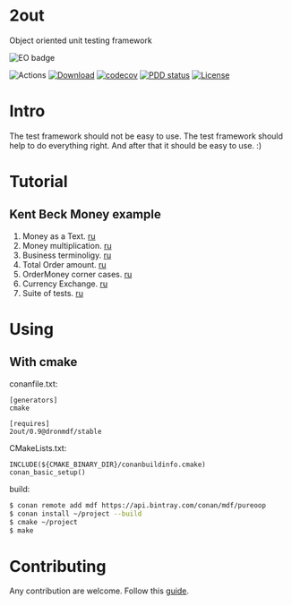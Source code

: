 # 2out

Object oriented unit testing framework

![EO badge](https://www.elegantobjects.org/badge.svg)

![Actions](https://github.com/DronMDF/2out/workflows/Build/badge.svg)
[![Download](https://api.bintray.com/packages/mdf/pureoop/2out%3Adronmdf/images/download.svg)](https://bintray.com/mdf/pureoop/2out%3Adronmdf/_latestVersion)
[![codecov](https://codecov.io/gh/DronMDF/2out/branch/master/graph/badge.svg)](https://codecov.io/gh/DronMDF/2out)
[![PDD status](http://www.0pdd.com/svg?name=DronMDF/2out)](http://www.0pdd.com/p?name=DronMDF/2out)
[![License](https://img.shields.io/badge/license-MIT-green.svg)](https://github.com/DronMDF/2out/blob/master/LICENSE)

# Intro

The test framework should not be easy to use.
The test framework should help to do everything right.
And after that it should be easy to use. :)

# Tutorial

## Kent Beck Money example

1. Money as a Text. [ru](tutorial/TUTORIAL1.ru.md)
2. Money multiplication. [ru](tutorial/TUTORIAL2.ru.md)
3. Business terminoligy. [ru](tutorial/TUTORIAL3.ru.md)
4. Total Order amount. [ru](tutorial/TUTORIAL4.ru.md)
5. OrderMoney corner cases. [ru](tutorial/TUTORIAL5.ru.md)
6. Currency Exchange. [ru](tutorial/TUTORIAL6.ru.md)
7. Suite of tests. [ru](tutorial/TUTORIAL7.ru.md)

# Using

## With cmake

conanfile.txt:
```
[generators]
cmake

[requires]
2out/0.9@dronmdf/stable
```

CMakeLists.txt:
```
INCLUDE(${CMAKE_BINARY_DIR}/conanbuildinfo.cmake)
conan_basic_setup()
```

build:
```sh
$ conan remote add mdf https://api.bintray.com/conan/mdf/pureoop
$ conan install ~/project --build
$ cmake ~/project
$ make
```

# Contributing

Any contribution are welcome.
Follow this [guide](CONTRIBUTING.md).
